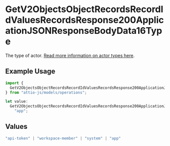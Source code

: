 # GetV2ObjectsObjectRecordsRecordIdValuesRecordsResponse200ApplicationJSONResponseBodyData16Type

The type of actor. [Read more information on actor types here](/docs/actors).

## Example Usage

```typescript
import {
  GetV2ObjectsObjectRecordsRecordIdValuesRecordsResponse200ApplicationJSONResponseBodyData16Type,
} from "attio-js/models/operations";

let value:
  GetV2ObjectsObjectRecordsRecordIdValuesRecordsResponse200ApplicationJSONResponseBodyData16Type =
    "app";
```

## Values

```typescript
"api-token" | "workspace-member" | "system" | "app"
```
